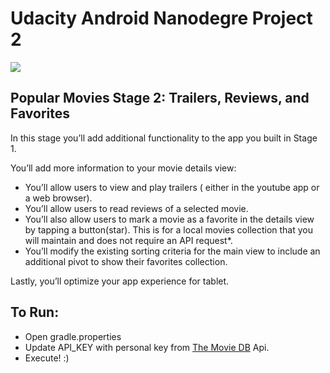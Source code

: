 # Udacity Android Nanodegre Project 2

![](https://img.shields.io/badge/platform-Android-blue.svg?style=flat)

## Popular Movies Stage 2: Trailers, Reviews, and Favorites

In this stage you’ll add additional functionality to the app you built in Stage 1.

You’ll add more information to your movie details view:
 - You’ll allow users to view and play trailers ( either in the youtube app or a web browser).
 - You’ll allow users to read reviews of a selected movie.
 - You’ll also allow users to mark a movie as a favorite in the details view by tapping a button(star). This is for a local movies collection that you will maintain and does not require an API request*.
 - You’ll modify the existing sorting criteria for the main view to include an additional pivot to show their favorites collection.

Lastly, you’ll optimize your app experience for tablet.

## To Run:
- Open gradle.properties
- Update API_KEY with personal key from <a target="_blank" href="https://www.themoviedb.org/">The Movie DB</a> Api.
- Execute! :)
